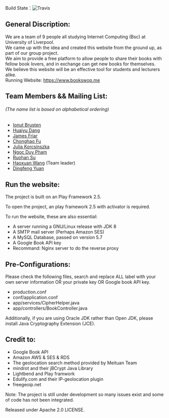 Build State：![Travis](https://img.shields.io/travis/rust-lang/rust.svg) 

## General Discription:  
We are a team of 9 people all studying Internet Computing (Bsc) at University of Liverpool.   
We came up with the idea and created this website from the ground up, as part of our group project.   
We aim to provide a free platform to allow people to share their books with fellow book lovers, and in exchange can get new books for themselves.  
We believe this website will be an effective tool for students and lecturers alike.    
Running Website: <https://www.bookswop.me>  

## Team Members && Mailing List:  
###### (The name list is based on alphabetical ordering)   

+ [Ionut Brusten](mailto:I.R.Brusten@student.liverpool.ac.uk)  
+ [Huaiyu Dang](mailto:H.Dang2@student.liverpool.ac.uk)  
+ [James Friar](mailto:J.Friar@student.liverpool.ac.uk)  
+ [Chonghao Fu](mailto:C.Fu4@student.liverpool.ac.uk)  
+ [Julia Korcsinszka](mailto:J.Korcsinszka@student.liverpool.ac.uk)  
+ [Ngoc Duy Pham](mailto:N.Pham@student.liverpool.ac.uk)  
+ [Ruohan Su](mailto:R.Su5@student.liverpool.ac.uk)  
+ [Haoxuan Wang](mailto:H.Wang76@student.liverpool.ac.uk) (Team leader) 
+ [Dingfeng Yuan](mailto:D.Yuan3@student.liverpool.ac.uk)
  
## Run the website:  

The project is built on an Play Framework 2.5.   

To open the project, an play framework 2.5 with activator is required.  
  
To run the website, these are also essential:   

+ A server running a GNU/Linux release with JDK 8  
+ A SMTP mail server (Perhaps Amazon SES)  
+ A MySQL Database, passed on version 5.7  
+ A Google Book API key
+ Recommand: Nginx server to do the reverse proxy  

## Pre-Configurations:  
Please check the following files, search and replace ALL <To fill> label with your own server information OR your private key OR Google book API key.  

+ production.conf  
+ conf/application.conf  
+ app/services/CipherHelper.java  
+ app/controllers/BookController.java  

Additionally, if you are using Oracle JDK rather than Open JDK, please install Java Cryptography Extension (JCE).  

## Credit to: 
+ Google Book API  
+ Amazon AWS & SES & RDS  
+ The geolocation search method provided by Meituan Team  
+ mindrot and their jBCrypt Java Library  
+ Lightbend and Play framwork  
+ Edulify.com and their IP-geolocation plugin  
+ freegeoip.net  

Note: The project is still under development so many issues exist and some of code has not been integrated.  
  
Released under Apache 2.0 LICENSE.   
